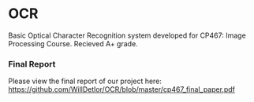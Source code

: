 # OCR

Basic Optical Character Recognition system developed for CP467: Image Processing Course. Recieved A+ grade.

### Final Report

Please view the final report of our project here: https://github.com/WillDetlor/OCR/blob/master/cp467_final_paper.pdf
